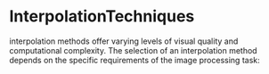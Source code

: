 # InterpolationTechniques
interpolation methods offer varying levels of visual quality and computational complexity. The selection of an interpolation method depends on the specific requirements of the image processing task:
